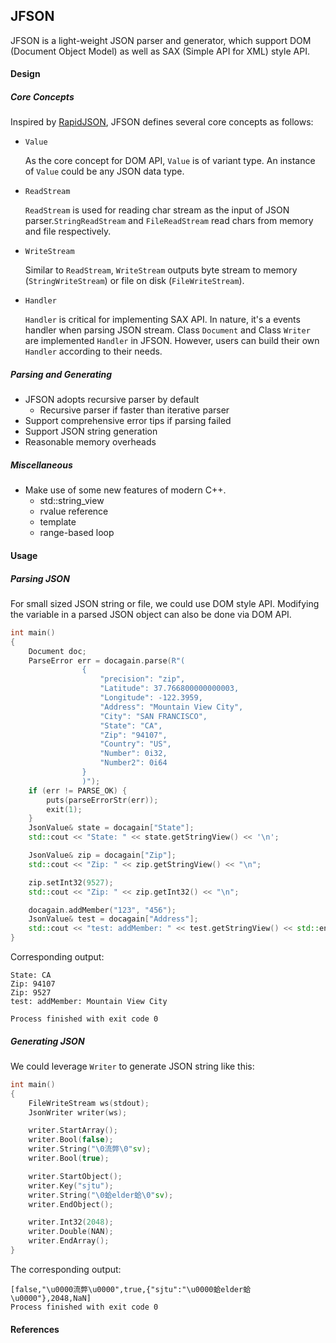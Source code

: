 ## JFSON

JFSON is a light-weight JSON parser and generator, which support DOM (Document Object Model) as well as SAX (Simple API for XML) style API.

#### Design

##### Core Concepts

Inspired by [RapidJSON](https://github.com/Tencent/rapidjson), JFSON defines several core concepts as follows:

* `Value`

  As the core concept for DOM API, `Value` is of variant type. An instance of `Value` could be any JSON data type.   

* `ReadStream`

  `ReadStream` is used for reading char stream as the input of JSON parser.`StringReadStream` and `FileReadStream` read chars from memory and file respectively.

* `WriteStream`

  Similar to `ReadStream`, `WriteStream`  outputs byte stream to memory (`StringWriteStream`) or file on disk (`FileWriteStream`).

* `Handler`

  `Handler` is critical for implementing SAX API. In nature, it's a events handler when parsing JSON stream. Class `Document` and Class `Writer` are implemented `Handler` in JFSON. However, users can build their own `Handler` according to their needs.

##### Parsing and Generating

* JFSON adopts recursive parser by default
  * Recursive parser if faster than iterative parser
* Support comprehensive error tips if parsing failed
* Support JSON string generation
* Reasonable memory overheads

##### Miscellaneous

* Make use of some new features of modern C++. 
  * std::string_view
  * rvalue reference
  * template
  * range-based loop

#### Usage

##### Parsing JSON

For small sized JSON string or file, we could use DOM style API. Modifying the variable in a parsed JSON object can also be done via DOM API.

```c++
int main()
{
    Document doc;
    ParseError err = docagain.parse(R"(
                {
                    "precision": "zip",
                    "Latitude": 37.766800000000003,
                    "Longitude": -122.3959,
                    "Address": "Mountain View City",
                    "City": "SAN FRANCISCO",
                    "State": "CA",
                    "Zip": "94107",
                    "Country": "US",
                    "Number": 0i32,
                    "Number2": 0i64
                }
                )");
    if (err != PARSE_OK) {
        puts(parseErrorStr(err));
        exit(1);
    }
    JsonValue& state = docagain["State"];
    std::cout << "State: " << state.getStringView() << '\n';

    JsonValue& zip = docagain["Zip"];
    std::cout << "Zip: " << zip.getStringView() << "\n";

    zip.setInt32(9527);
    std::cout << "Zip: " << zip.getInt32() << "\n";

    docagain.addMember("123", "456");
    JsonValue& test = docagain["Address"];
    std::cout << "test: addMember: " << test.getStringView() << std::endl;
}
```

Corresponding output:

```shell
State: CA
Zip: 94107
Zip: 9527
test: addMember: Mountain View City

Process finished with exit code 0
```

##### Generating JSON

We could leverage `Writer` to generate JSON string like this:

```c++
int main()
{
    FileWriteStream ws(stdout);
    JsonWriter writer(ws);

    writer.StartArray();
    writer.Bool(false);
    writer.String("\0流弊\0"sv);
    writer.Bool(true);

    writer.StartObject();
    writer.Key("sjtu");
    writer.String("\0蛤elder蛤\0"sv);
    writer.EndObject();

    writer.Int32(2048);
    writer.Double(NAN);
    writer.EndArray();
}
```

The corresponding output:

```shell
[false,"\u0000流弊\u0000",true,{"sjtu":"\u0000蛤elder蛤\u0000"},2048,NaN]
Process finished with exit code 0
```

#### References

[RapidJSON]: https://github.com/Tencent/rapidjson	"A fast JSON parser/generator for C++ with both SAX/DOM style API"
[JSON tutorial]: https://github.com/miloyip/json-tutorial	"从零开始的 JSON 库教程"

